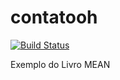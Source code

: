 # contatooh

[![Build Status](https://travis-ci.org/jhosefmarks/contatooh.svg?branch=master)](https://travis-ci.org/jhosefmarks/contatooh)

Exemplo do Livro MEAN
